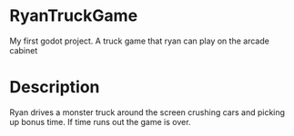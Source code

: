 # RyanTruckGame
My first godot project.  A truck game that ryan can play on the arcade cabinet

# Description
Ryan drives a monster truck around the screen crushing cars and picking up bonus time.
If time runs out the game is over.

